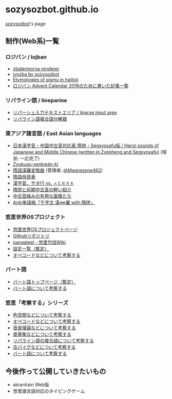 # sozysozbot.github.io
[sozysozbot](https://twitter.com/sosoBOTpi)'s page

## 制作(Web系)一覧

### ロジバン / lojban
- [zbalermorna renderer](https://sozysozbot.github.io/zbalermorna_renderer/renderer.htm)  
- [jvozba by sozysozbot](https://sozysozbot.github.io/sozysozbot_jvozba/sozysozbot_jvozba.html)  
- [Etymologies of gismu in hajiloji](https://sozysozbot.github.io/hajiloji_gismu_etym/etymologies.html)  
- [ロジバン Advent Calendar 2016のために書いた記事一覧](https://sozysozbot.github.io/advent2016/)

### リパライン語 / lineparine
- [リパーシェ入力テキストエリア / liparxe input area](https://sozysozbot.github.io/lineparine-typing/)  
- [リパライン語複合語分解器](https://sozysozbot.github.io/lineparine-typing/decompose.html)

### 東アジア諸言語 / East Asian languages
- [日本漢字音・中国中古音対応表 隋拼・Segsyoxafu版 / Hanzi sounds of Japanese and Middle Chinese (written in Zyepheng and Segsyoxafu)](https://sozysozbot.github.io/kanzihom_taihogxeu/%E5%AF%BE%E5%BF%9C%E8%A1%A8.html) (現状: 一応完了) 
- [Zyukugo-xenkwán-ki](https://sozysozbot.github.io/Zyukugo-xenkwan-ki/index.html)  
- [隋語漢羅変換器](https://magnezone462.github.io/Zyegnio-Qhan-La-Pryenxuankhri/) (管理者: [@Magnezone462](https://github.com/Magnezone462))
- [隋語母音表](https://sozysozbot.github.io/zyegnio_xrynmu/)  
- [漢字音、サタ行 vs. ㅅㄷㅌㅈㅊ](https://gist.github.com/sozysozbot/5a39ab628c8714e93d1d966e70a05b00)
- [隋拼と前期中古音の軽い紹介](https://github.com/sozysozbot/zyegnio_xrynmu/blob/master/introduction.md)
- [中古音絡みの有用な画像たち](https://sozysozbot.github.io/zyegnio_xrynmu/images.html)
- [Anki単語帳「千字文 漢⇔羅 with 隋拼」](https://ankiweb.net/shared/info/795914888)

### 悠里世界OSプロジェクト
- [悠里世界OSプロジェクトページ](https://sites.google.com/site/panqateel/home)
- [Githubリポジトリ](https://github.com/jurliyuuri/OS/blob/master/README.md)
- [panqateel - 悠里包括Wiki](http://www.jurliyuuri.info/wiki/panqateel)
- [設定一覧（暫定）](http://jurliyuuri.com/OS/settings.html)
- [オペコードなどについて考察する](http://jurliyuuri.com/OS/opcode.html)

### バート語
- [バート語トップページ（暫定）](http://jurliyuuri.com/bhaataan/index.html)
- [バート語について考察する](http://jurliyuuri.com/bhaataan/investigate.html)

### 悠里「考察する」シリーズ
- [色空間などについて考察する](http://jurliyuuri.com/OS/colors_memo.html)
- [オペコードなどについて考察する](http://jurliyuuri.com/OS/opcode.html)
- [音楽理論などについて考察する](http://jurliyuuri.com/niesnurjorup/)
- [度量衡などについて考察する](http://jurliyuuri.com/JVJLF/jysnej/)
- [リパライン語の複合語について考察する](https://sozysozbot.github.io/lineparine-typing/decompose_log.html)
- [古パイグなどについて考察する](http://jurliyuuri.com/praige-zerp/siar_prek.html)
- [バート語について考察する](http://jurliyuuri.com/bhaataan/investigate.html)

## 今後作って公開していきたいもの
- akrantiain Web版
- 悠里諸言語対応のタイピングゲーム
